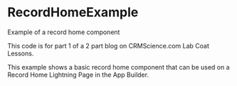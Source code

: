 # RecordHomeExample
Example of a record home component

This code is for part 1 of a 2 part blog on CRMScience.com Lab Coat Lessons.

This example shows a basic record home component that can be used on a Record Home Lightning Page in the App Builder.
